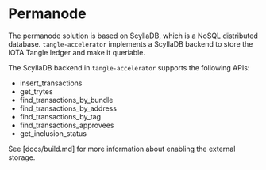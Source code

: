 # Permanode 

The permanode solution is based on ScyllaDB, which is a NoSQL distributed database. `tangle-accelerator` implements a ScyllaDB backend to store the IOTA Tangle ledger and make it queriable.

The ScyllaDB backend in `tangle-accelerator` supports the following APIs:
 - insert_transactions
 - get_trytes
 - find_transactions_by_bundle
 - find_transactions_by_address
 - find_transactions_by_tag
 - find_transactions_approvees
 - get_inclusion_status

See [docs/build.md] for more information about enabling the external storage.
